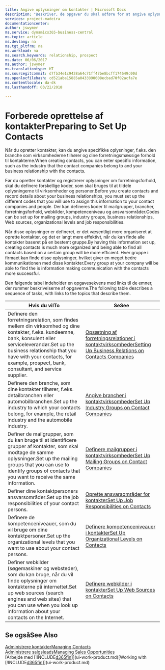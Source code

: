 ```yaml
---
title: Angive oplysninger om kontakter | Microsoft Docs
description: "Beskriver, de opgaver du skal udføre for at angive oplysninger og koder, f.eks. om brancher og forretningsrelationer, før du opretter kontakter."
services: project-madeira
documentationcenter: 
author: jswymer
ms.service: dynamics365-business-central
ms.topic: article
ms.devlang: na
ms.tgt_pltfrm: na
ms.workload: na
ms.search.keywords: relationship, prospect
ms.date: 06/06/2017
ms.author: jswymer
ms.translationtype: HT
ms.sourcegitcommit: d7fb34e1c9428a64c71ff47be8bcff174649c00d
ms.openlocfilehash: cd521aba15885a0433090608ecbad70f02acfa7e
ms.contentlocale: da-dk
ms.lasthandoff: 03/22/2018

---
```

# <a name="preparing-to-set-up-contacts"></a><span data-ttu-id="de3ee-103">Forberede oprettelse af kontakter</span><span class="sxs-lookup"><span data-stu-id="de3ee-103">Preparing to Set Up Contacts</span></span>
<span data-ttu-id="de3ee-104">Når du opretter kontakter, kan du angive specifikke oplysninger, f.eks. den branche som virksomhederne tilhører og dine forretningsmæssige forhold til kontakterne.</span><span class="sxs-lookup"><span data-stu-id="de3ee-104">When creating contacts, you can enter specific information, such as the industry that the contact companies belong to and your business relationship with the contacts.</span></span>

<span data-ttu-id="de3ee-105">Før du opretter kontakter og registrerer oplysninger om forretningsforhold, skal du definere forskellige koder, som skal bruges til at tildele oplysningerne til virksomheder og personer.</span><span class="sxs-lookup"><span data-stu-id="de3ee-105">Before you create contacts and record details about your business relationships, you must set up the different codes that you will use to assign this information to your contact companies and people.</span></span> <span data-ttu-id="de3ee-106">Der kan defineres koder til mailgrupper, brancher, forretningsforhold, webkilder, kompetenceniveau og ansvarsområder.</span><span class="sxs-lookup"><span data-stu-id="de3ee-106">Codes can be set up for mailing groups, industry groups, business relationships, Web sources, organizational levels and job responsibilities.</span></span>

<span data-ttu-id="de3ee-107">Når disse oplysninger er defineret, er det væsentligt mere organiseret at oprette kontakter, og det er langt mere effektivt, når du kan finde alle kontakter baseret på en bestemt gruppe.</span><span class="sxs-lookup"><span data-stu-id="de3ee-107">By having this information set up, creating contacts is much more organized and being able to find all contacts based on a certain group will be more efficient.</span></span> <span data-ttu-id="de3ee-108">Hver gruppe i firmaet kan finde disse oplysninger, hvilket giver en meget bedre kommunikationen med disse kontakter.</span><span class="sxs-lookup"><span data-stu-id="de3ee-108">Every group at your company will be able to find the is information making communication with the contacts more successful.</span></span>

<span data-ttu-id="de3ee-109">Den følgende tabel indeholder en opgavesekvens med links til de emner, der rummer beskrivelserne af opgaverne.</span><span class="sxs-lookup"><span data-stu-id="de3ee-109">The following table describes a sequence of tasks, with links to the topics that describe them.</span></span> 

| <span data-ttu-id="de3ee-110">Hvis du vil</span><span class="sxs-lookup"><span data-stu-id="de3ee-110">To</span></span> | <span data-ttu-id="de3ee-111">Se</span><span class="sxs-lookup"><span data-stu-id="de3ee-111">See</span></span> |
| --- | --- |
| <span data-ttu-id="de3ee-112">Definere den forretningsrelation, som findes mellem din virksomhed og dine kontakter, f.eks. kundeemne, bank, konsulent eller serviceleverandør.</span><span class="sxs-lookup"><span data-stu-id="de3ee-112">Set up the business relationship that you have with your contacts, for example, prospect, bank, consultant, and service supplier.</span></span> |[<span data-ttu-id="de3ee-113">Opsætning af forretningsrelationer i kontaktvirksomheder</span><span class="sxs-lookup"><span data-stu-id="de3ee-113">Setting Up Business Relations on Contacts Companies</span></span>](marketing-business-relations.md) |
| <span data-ttu-id="de3ee-114">Definere den branche, som dine kontakter tilhører, f.eks. detailbranchen eller automobilbranchen.</span><span class="sxs-lookup"><span data-stu-id="de3ee-114">Set up the industry to which your contacts belong, for example, the retail industry and the automobile industry.</span></span> |[<span data-ttu-id="de3ee-115">Angive brancher i kontaktvirksomheder</span><span class="sxs-lookup"><span data-stu-id="de3ee-115">Set Up Industry Groups on Contact Companies</span></span>](marketing-industry-groups.md) |
| <span data-ttu-id="de3ee-116">Definer de mailgrupper, som du kan bruge til at identificere grupper af kontakter, som skal modtage de samme oplysninger.</span><span class="sxs-lookup"><span data-stu-id="de3ee-116">Set up the mailing groups that you can use to identify groups of contacts that you want to receive the same information.</span></span> |[<span data-ttu-id="de3ee-117">Definere mailgrupper i kontaktvirksomheder</span><span class="sxs-lookup"><span data-stu-id="de3ee-117">Set Up Mailing Groups on Contact Companies</span></span>](marketing-mailing-groups.md) |
| <span data-ttu-id="de3ee-118">Definer dine kontaktpersoners ansvarsområder.</span><span class="sxs-lookup"><span data-stu-id="de3ee-118">Set up the job responsibilities of your contact persons.</span></span> |[<span data-ttu-id="de3ee-119">Oprette ansvarsområder for kontakter</span><span class="sxs-lookup"><span data-stu-id="de3ee-119">Set Up Job Responsibilities on Contacts</span></span>](marketing-job-responsibilities.md) |
| <span data-ttu-id="de3ee-120">Definere de kompetenceniveauer, som du vil bruge om dine kontaktpersoner.</span><span class="sxs-lookup"><span data-stu-id="de3ee-120">Set up the organizational levels that you want to use about your contact persons.</span></span> |[<span data-ttu-id="de3ee-121">Definere kompetenceniveauer i kontakter</span><span class="sxs-lookup"><span data-stu-id="de3ee-121">Set Up Organizational Levels on Contacts</span></span>](marketing-organizational-levels.md) |
| <span data-ttu-id="de3ee-122">Definer webkilder (søgemaskiner og websteder), som du kan bruge, når du vil finde oplysninger om kontakterne på internettet.</span><span class="sxs-lookup"><span data-stu-id="de3ee-122">Set up web sources (search engines and web sites) that you can use when you look up information about your contacts on the Internet.</span></span> |[<span data-ttu-id="de3ee-123">Definere webkilder i kontakter</span><span class="sxs-lookup"><span data-stu-id="de3ee-123">Set Up Web Sources on Contacts</span></span>](marketing-web-sources.md) |

## <a name="see-also"></a><span data-ttu-id="de3ee-124">Se også</span><span class="sxs-lookup"><span data-stu-id="de3ee-124">See Also</span></span>
[<span data-ttu-id="de3ee-125">Administrere kontakter</span><span class="sxs-lookup"><span data-stu-id="de3ee-125">Managing Contacts</span></span>](marketing-contacts.md)  
[<span data-ttu-id="de3ee-126">Administrere salgsleads</span><span class="sxs-lookup"><span data-stu-id="de3ee-126">Managing Sales Opportunities</span></span>](marketing-manage-sales-opportunities.md)  
<span data-ttu-id="de3ee-127">[Arbejde med [!INCLUDE[d365fin](includes/d365fin_md.md)]](ui-work-product.md)</span><span class="sxs-lookup"><span data-stu-id="de3ee-127">[Working with [!INCLUDE[d365fin](includes/d365fin_md.md)]](ui-work-product.md)</span></span>

